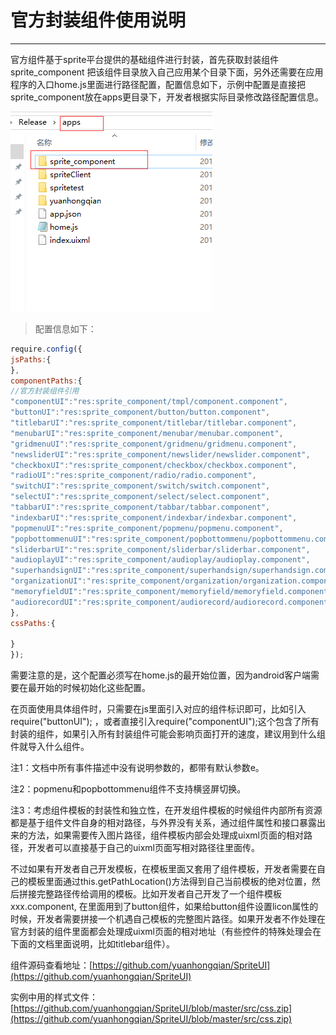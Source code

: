 # 官方封装组件使用说明
----------

官方组件基于sprite平台提供的基础组件进行封装，首先获取封装组件 sprite_component 把该组件目录放入自己应用某个目录下面，另外还需要在应用程序的入口home.js里面进行路径配置，配置信息如下，示例中配置是直接把sprite_component放在apps更目录下，开发者根据实际目录修改路径配置信息。

![](image/fengzhuangzhujian_1.png)

>配置信息如下：  

```javascript
require.config({
jsPaths:{
},
componentPaths:{
//官方封装组件引用
"componentUI":"res:sprite_component/tmpl/component.component",
"buttonUI":"res:sprite_component/button/button.component",
"titlebarUI":"res:sprite_component/titlebar/titlebar.component",
"menubarUI":"res:sprite_component/menubar/menubar.component",
"gridmenuUI":"res:sprite_component/gridmenu/gridmenu.component",
"newsliderUI":"res:sprite_component/newslider/newslider.component",
"checkboxUI":"res:sprite_component/checkbox/checkbox.component",
"radioUI":"res:sprite_component/radio/radio.component",
"switchUI":"res:sprite_component/switch/switch.component",
"selectUI":"res:sprite_component/select/select.component",
"tabbarUI":"res:sprite_component/tabbar/tabbar.component",
"indexbarUI":"res:sprite_component/indexbar/indexbar.component",
"popmenuUI":"res:sprite_component/popmenu/popmenu.component",
"popbottommenuUI":"res:sprite_component/popbottommenu/popbottommenu.component",
"sliderbarUI":"res:sprite_component/sliderbar/sliderbar.component",
"audioplayUI":"res:sprite_component/audioplay/audioplay.component",
"superhandsignUI":"res:sprite_component/superhandsign/superhandsign.component",
"organizationUI":"res:sprite_component/organization/organization.component",
"memoryfieldUI":"res:sprite_component/memoryfield/memoryfield.component",
"audiorecordUI":"res:sprite_component/audiorecord/audiorecord.component"
},
cssPaths:{ 

}
});
```

需要注意的是，这个配置必须写在home.js的最开始位置，因为android客户端需要在最开始的时候初始化这些配置。  

在页面使用具体组件时，只需要在js里面引入对应的组件标识即可，比如引入 require("buttonUI"); ，或者直接引入require("componentUI");这个包含了所有封装的组件，如果引入所有封装组件可能会影响页面打开的速度，建议用到什么组件就导入什么组件。  
  
注1：文档中所有事件描述中没有说明参数的，都带有默认参数e。  

注2：popmenu和popbottommenu组件不支持横竖屏切换。  

注3：考虑组件模板的封装性和独立性，在开发组件模板的时候组件内部所有资源都是基于组件文件自身的相对路径，与外界没有关系，通过组件属性和接口暴露出来的方法，如果需要传入图片路径，组件模板内部会处理成uixml页面的相对路径，开发者可以直接基于自己的uixml页面写相对路径往里面传。  

不过如果有开发者自己开发模板，在模板里面又套用了组件模板，开发者需要在自己的模板里面通过this.getPathLocation()方法得到自己当前模板的绝对位置，然后拼接完整路径传给调用的模板。比如开发者自己开发了一个组件模板xxx.component, 在里面用到了button组件，如果给button组件设置licon属性的时候，开发者需要拼接一个机遇自己模板的完整图片路径。如果开发者不作处理在官方封装的组件里面都会处理成uixml页面的相对地址（有些控件的特殊处理会在下面的文档里面说明，比如titlebar组件）。


组件源码查看地址：[https://github.com/yuanhongqian/SpriteUI](https://github.com/yuanhongqian/SpriteUI)  

实例中用的样式文件： [https://github.com/yuanhongqian/SpriteUI/blob/master/src/css.zip](https://github.com/yuanhongqian/SpriteUI/blob/master/src/css.zip)